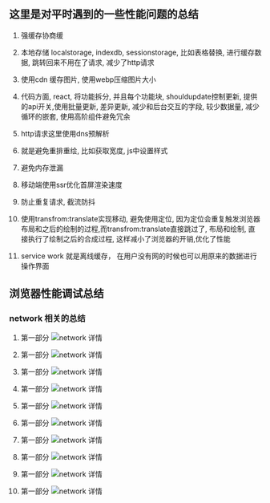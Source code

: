 ## 这里是对平时遇到的一些性能问题的总结

1. 强缓存协商缓

2. 本地存储 localstorage, indexdb, sessionstorage, 比如表格替换, 进行缓存数据, 跳转回来不用在了请求, 减少了http请求

3. 使用cdn 缓存图片, 使用webp压缩图片大小

4. 代码方面, react, 将功能拆分, 并且每个功能块, shouldupdate控制更新, 提供的api开关,使用批量更新, 差异更新, 减少和后台交互的字段, 较少数据量, 减少循环的嵌套, 使用高阶组件避免冗余

5. http请求这里使用dns预解析

6. 就是避免重排重绘, 比如获取宽度, js中设置样式

7. 避免内存泄漏

8. 移动端使用ssr优化首屏渲染速度

9. 防止重复请求, 截流防抖

10. 使用transfrom:translate实现移动, 避免使用定位, 因为定位会重复触发浏览器布局和之后的绘制的过程,而transfrom:translate直接跳过了, 布局和绘制, 直接执行了绘制之后的合成过程, 这样减小了浏览器的开销,优化了性能
11. service work 就是离线缓存， 在用户没有网的时候也可以用原来的数据进行操作界面


## 浏览器性能调试总结

### network 相关的总结

1. 第一部分
![network 详情](./images/network-first.png)

2. 第一部分
![network 详情](./images/network-block-request.jpeg)

3. 第一部分
![network 详情](./images/network-load.jpeg)

4. 第一部分
![network 详情](./images/network-p-log.png)

5. 第一部分
![network 详情](./images/network-alltime.png)

6. 第一部分
![network 详情](./images/network-screen.png)

7. 第一部分
![network 详情](./images/network-time-one.png)

8. 第一部分
![network 详情](./images/network-time-two.png)

9. 第一部分
![network 详情](./images/network-timing.png)

10. 第一部分
![network 详情](./images/network-yilai.png)